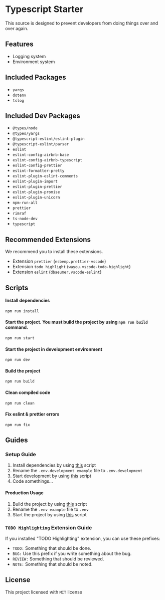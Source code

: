 # Typescript Starter

This source is designed to prevent developers from doing things over and over again. 

## Features

-  Logging system
-  Environment system

## Included Packages

-  `yargs`
-  `dotenv`
-  `tslog`

## Included Dev Packages

- `@types/node`
- `@types/yargs`
- `@typescript-eslint/eslint-plugin`
- `@typescript-eslint/parser`
- `eslint`
- `eslint-config-airbnb-base`
- `eslint-config-airbnb-typescript`
- `eslint-config-prettier`
- `eslint-formatter-pretty`
- `eslint-plugin-eslint-comments`
- `eslint-plugin-import`
- `eslint-plugin-prettier`
- `eslint-plugin-promise`
- `eslint-plugin-unicorn`
- `npm-run-all`
- `prettier`
- `rimraf`
- `ts-node-dev`
- `typescript`

## Recommended Extensions

We recommend you to install these extensions.

-  Extension `prettier` (`esbenp.prettier-vscode`)
-  Extension `todo highlight` (`wayou.vscode-todo-highlight`)
-  Extension `eslint` (`dbaeumer.vscode-eslint`)

## Scripts

#### <a href="#installscript"></a> Install dependencies

```
npm run install
```

#### <a href="#start"></a> Start the project. You must build the project by using `npm run build` command.

```
npm run start
```

#### <a href="#startdevelopment"></a> Start the project in development environment

```
npm run dev
```

#### <a href="#build"></a> Build the project

```
npm run build
```

#### Clean compiled code

```
npm run clean
```

#### Fix eslint & prettier errors

```
npm run fix
```

## Guides

### Setup Guide

1. Install dependencies by using [this](#installscript) script
2. Rename the `.env.development example` file to `.env.development`
3. Start development by using [this](#startdevelopment) script
4. Code somethings...

#### Production Usage

1. Build the project by using [this](#build) script
2. Rename the `.env example` file to `.env`
3. Start the project by using [this](#start) script

### `TODO Highlighting` Extension Guide

If you installed "TODO Highlighting" extension,
you can use these prefixes:

-  `TODO:` Something that should be done.
-  `BUG:` Use this prefix if you write something about the bug.
-  `REVIEW:` Something that should be reviewed.
-  `NOTE:` Something that should be noted.

## License

This project licensed with `MIT` license
